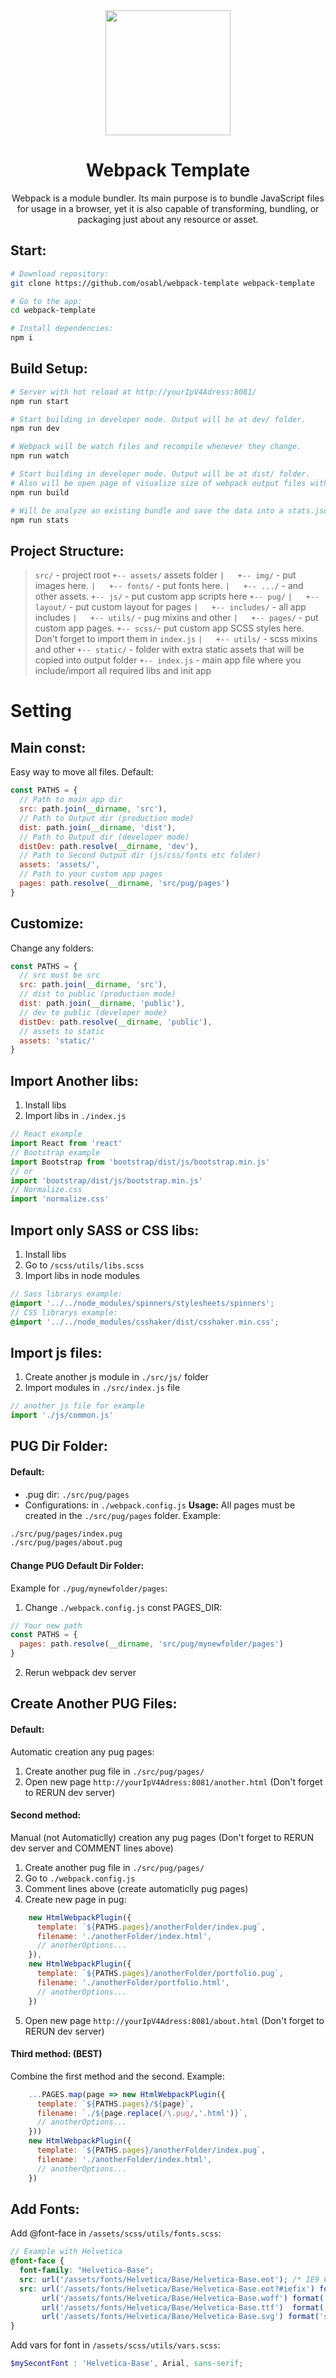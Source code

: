 <div align="center">
  <img width="200" height="200" src="https://webpack.js.org/assets/icon-square-big.svg">
  <h1>Webpack Template</h1>
  <p>
    Webpack is a module bundler. Its main purpose is to bundle JavaScript files for usage in a browser, yet it is also capable of transforming, bundling, or packaging just about any resource or asset.
  </p>
</div>

## Start:

``` bash
# Download repository:
git clone https://github.com/osabl/webpack-template webpack-template

# Go to the app:
cd webpack-template

# Install dependencies:
npm i
```

## Build Setup:

``` bash
# Server with hot reload at http://yourIpV4Adress:8081/
npm run start

# Start building in developer mode. Output will be at dev/ folder.
npm run dev

# Webpack will be watch files and recompile whenever they change.
npm run watch

# Start building in developer mode. Output will be at dist/ folder.
# Also will be open page of visualize size of webpack output files with an interactive treemap.
npm run build

# Will be analyze an existing bundle and save the data into a stats.json file.
npm run stats
```

## Project Structure:
> `src/` - project root
> `+-- assets/` assets folder
> `|   +-- img/` - put images here.
> `|   +-- fonts/` - put fonts here.
> `|   +-- .../`  - and other assets. 
> `+-- js/` - put custom app scripts here
> `+-- pug/`
> `|   +-- layout/` - put custom layout for pages
> `|   +-- includes/` - all app includes
> `|   +-- utils/` - pug mixins and other
> `|   +-- pages/` - put custom app pages.
> `+-- scss/`- put custom app SCSS styles here. Don't forget to import them in `index.js`
> `|   +-- utils/` - scss mixins and other
> `+-- static/` - folder with extra static assets that will be copied into output folder
> `+-- index.js` - main app file where you include/import all required libs and init app

# Setting

## Main const:
Easy way to move all files.
Default:
``` js
const PATHS = {
  // Path to main app dir
  src: path.join(__dirname, 'src'),
  // Path to Output dir (production mode)
  dist: path.join(__dirname, 'dist'),
  // Path to Output dir (developer mode)
  distDev: path.resolve(__dirname, 'dev'),
  // Path to Second Output dir (js/css/fonts etc folder)
  assets: 'assets/',
  // Path to your custom app pages
  pages: path.resolve(__dirname, 'src/pug/pages')
}
```

## Customize:
Change any folders:
``` js
const PATHS = {
  // src must be src
  src: path.join(__dirname, 'src'),
  // dist to public (production mode)
  dist: path.join(__dirname, 'public'),
  // dev to public (developer mode)
  distDev: path.resolve(__dirname, 'public'),
  // assets to static
  assets: 'static/'
}
```

## Import Another libs:
1. Install libs
2. Import libs in `./index.js`
``` js
// React example
import React from 'react'
// Bootstrap example
import Bootstrap from 'bootstrap/dist/js/bootstrap.min.js'
// or
import 'bootstrap/dist/js/bootstrap.min.js'
// Normalize.css
import 'normalize.css'
```

## Import only SASS or CSS libs:
1. Install libs
2. Go to `/scss/utils/libs.scss`
3. Import libs in node modules
``` scss
// Sass librarys example:
@import '../../node_modules/spinners/stylesheets/spinners';
// CSS librarys example:
@import '../../node_modules/csshaker/dist/csshaker.min.css';
```

## Import js files:
1. Create another js module in `./src/js/` folder
2. Import modules in `./src/index.js` file
``` js
// another js file for example
import './js/common.js'
```

## PUG Dir Folder:
#### Default:
* .pug dir: `./src/pug/pages`
* Configurations: in `./webpack.config.js`
**Usage:**
All pages must be created in the `./src/pug/pages` folder.
Example:
``` bash
./src/pug/pages/index.pug
./src/pug/pages/about.pug
```

#### Change PUG Default Dir Folder:
Example for `./pug/mynewfolder/pages`:
1. Change `./webpack.config.js` const PAGES_DIR:
``` js
// Your new path
const PATHS = {
  pages: path.resolve(__dirname, 'src/pug/mynewfolder/pages')
}
```
2. Rerun webpack dev server

## Create Another PUG Files:
#### Default: 
Automatic creation any pug pages:
1. Create another pug file in `./src/pug/pages/`
2. Open new page `http://yourIpV4Adress:8081/another.html` (Don't forget to RERUN dev server)

#### Second method:
Manual (not Automaticlly) creation any pug pages (Don't forget to RERUN dev server and COMMENT lines above)
1. Create another pug file in `./src/pug/pages/`
2. Go to `./webpack.config.js`
3. Comment lines above (create automaticlly pug pages)
4. Create new page in pug:
``` js
    new HtmlWebpackPlugin({
      template: `${PATHS.pages}/anotherFolder/index.pug`,
      filename: './anotherFolder/index.html',
      // anotherOptions...
    }),
    new HtmlWebpackPlugin({
      template: `${PATHS.pages}/anotherFolder/portfolio.pug`,
      filename: './anotherFolder/portfolio.html',
      // anotherOptions...
    })
```
5. Open new page `http://yourIpV4Adress:8081/about.html` (Don't forget to RERUN dev server)

#### Third method: (BEST)
Сombine the first method and the second.
Example:
``` js
    ...PAGES.map(page => new HtmlWebpackPlugin({
      template: `${PATHS.pages}/${page}`,
      filename: `./${page.replace(/\.pug/,'.html')}`,
      // anotherOptions...
    }))
    new HtmlWebpackPlugin({
      template: `${PATHS.pages}/anotherFolder/index.pug`,
      filename: './anotherFolder/index.html',
      // anotherOptions...
    })
```

## Add Fonts:
Add @font-face in `/assets/scss/utils/fonts.scss`:

``` scss
// Example with Helvetica
@font-face {
  font-family: "Helvetica-Base";
  src: url('/assets/fonts/Helvetica/Base/Helvetica-Base.eot'); /* IE9 Compat Modes */
  src: url('/assets/fonts/Helvetica/Base/Helvetica-Base.eot?#iefix') format('embedded-opentype'), /* IE6-IE8 */
       url('/assets/fonts/Helvetica/Base/Helvetica-Base.woff') format('woff'), /* Pretty Modern Browsers */
       url('/assets/fonts/Helvetica/Base/Helvetica-Base.ttf')  format('truetype'), /* Safari, Android, iOS */
       url('/assets/fonts/Helvetica/Base/Helvetica-Base.svg') format('svg'); /* Legacy iOS */
}
```

Add vars for font in `/assets/scss/utils/vars.scss`:

``` scss
$mySecontFont : 'Helvetica-Base', Arial, sans-serif;
```

